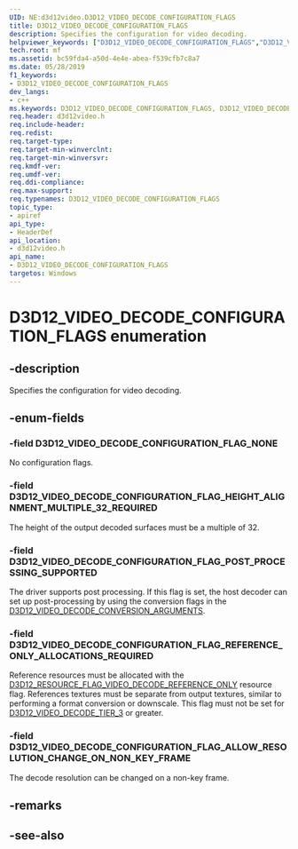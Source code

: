 ```yaml
---
UID: NE:d3d12video.D3D12_VIDEO_DECODE_CONFIGURATION_FLAGS
title: D3D12_VIDEO_DECODE_CONFIGURATION_FLAGS
description: Specifies the configuration for video decoding.helpviewer_keywords: ["D3D12_VIDEO_DECODE_CONFIGURATION_FLAGS","D3D12_VIDEO_DECODE_CONFIGURATION_FLAGS",""]
tech.root: mf
ms.assetid: bc59fda4-a50d-4e4e-abea-f539cfb7c8a7
ms.date: 05/28/2019
f1_keywords:
- D3D12_VIDEO_DECODE_CONFIGURATION_FLAGS
dev_langs:
- c++
ms.keywords: D3D12_VIDEO_DECODE_CONFIGURATION_FLAGS, D3D12_VIDEO_DECODE_CONFIGURATION_FLAGS,
req.header: d3d12video.h
req.include-header: 
req.redist: 
req.target-type: 
req.target-min-winverclnt: 
req.target-min-winversvr: 
req.kmdf-ver: 
req.umdf-ver: 
req.ddi-compliance: 
req.max-support: 
req.typenames: D3D12_VIDEO_DECODE_CONFIGURATION_FLAGS
topic_type:
- apiref
api_type:
- HeaderDef
api_location:
- d3d12video.h
api_name:
- D3D12_VIDEO_DECODE_CONFIGURATION_FLAGS
targetos: Windows
---
```


# D3D12_VIDEO_DECODE_CONFIGURATION_FLAGS enumeration

## -description

Specifies the configuration for video decoding.


## -enum-fields

### -field D3D12_VIDEO_DECODE_CONFIGURATION_FLAG_NONE 

No configuration flags.

### -field D3D12_VIDEO_DECODE_CONFIGURATION_FLAG_HEIGHT_ALIGNMENT_MULTIPLE_32_REQUIRED 

The height of the output decoded surfaces must be a multiple of 32.

### -field D3D12_VIDEO_DECODE_CONFIGURATION_FLAG_POST_PROCESSING_SUPPORTED 

The driver supports post processing. If this flag is set, the host decoder can set up post-processing by using the conversion flags in the <a href="ns-d3d12video-d3d12_video_decode_conversion_arguments.md">D3D12_VIDEO_DECODE_CONVERSION_ARGUMENTS</a>.


### -field D3D12_VIDEO_DECODE_CONFIGURATION_FLAG_REFERENCE_ONLY_ALLOCATIONS_REQUIRED 

Reference resources must be allocated with the <a href="http://docs,microsoft.com/windows/desktop/api/d3d12/ne-d3d12-d3d12_resource_flags">D3D12_RESOURCE_FLAG_VIDEO_DECODE_REFERENCE_ONLY</a>  resource flag.  References textures must be separate from output textures, similar to performing a format conversion or downscale.  This flag must not be set for [D3D12_VIDEO_DECODE_TIER_3](ne-d3d12video-d3d12_video_decode_tier.md) or greater.


### -field D3D12_VIDEO_DECODE_CONFIGURATION_FLAG_ALLOW_RESOLUTION_CHANGE_ON_NON_KEY_FRAME 

The decode resolution can be changed on a non-key frame.

## -remarks

## -see-also
